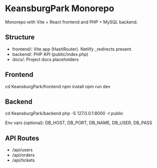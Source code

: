 ﻿# KeansburgPark Monorepo

Monorepo with Vite + React frontend and PHP + MySQL backend.

## Structure
- frontend/: Vite app (HashRouter). Netlify _redirects present.
- backend/: PHP API (public/index.php)
- docs/: Project docs placeholders

## Frontend
cd KeansburgPark/frontend
npm install
npm run dev

## Backend
cd KeansburgPark/backend
php -S 127.0.0.1:8000 -t public

Env vars (optional): DB_HOST, DB_PORT, DB_NAME, DB_USER, DB_PASS

## API Routes
- /api/users
- /api/orders
- /api/tickets
